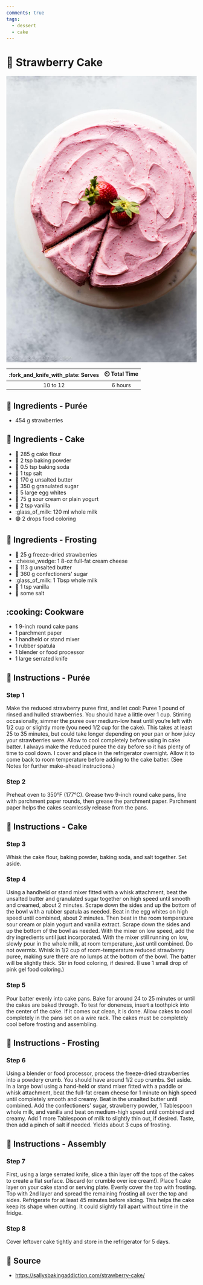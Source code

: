 ```yaml
---
comments: true
tags:
  - dessert
  - cake
---
```

# :cake: Strawberry Cake

![Strawberry Cake](../../assets/images/strawberry-cake.jpg)

| :fork_and_knife_with_plate: Serves | :timer_clock: Total Time |
|:----------------------------------:|:-----------------------: |
| 10 to 12 | 6 hours |

## :salt: Ingredients - Purée

- 454 g strawberries

## :salt: Ingredients - Cake

- :ear_of_rice: 285 g cake flour
- :dash: 2 tsp baking powder
- :cup_with_straw: 0.5 tsp baking soda
- :salt: 1 tsp salt
- :butter: 170 g unsalted butter
- :candy: 350 g granulated sugar
- :egg: 5 large egg whites
- :microbe: 75 g sour cream or plain yogurt
- :icecream: 2 tsp vanilla
- :glass_of_milk: 120 ml whole milk
- :purple_circle: 2 drops food coloring

## :salt: Ingredients - Frosting

- :strawberry: 25 g freeze-dried strawberries
- :cheese_wedge: 1 8-oz full-fat cream cheese
- :butter: 113 g unsalted butter
- :candy: 360 g confectioners' sugar
- :glass_of_milk: 1 Tbsp whole milk
- :icecream: 1 tsp vanilla
- :salt: some salt

## :cooking: Cookware

- 1 9-inch round cake pans
- 1 parchment paper
- 1 handheld or stand mixer
- 1 rubber spatula
- 1 blender or food processor
- 1 large serrated knife

## :pencil: Instructions - Purée

### Step 1

Make the reduced strawberry puree first, and let cool: Puree 1 pound of rinsed and hulled strawberries. You should have
a little over 1 cup. Stirring occasionally, simmer the puree over medium-low heat until you’re left with 1/2 cup or
slightly more (you need 1/2 cup for the cake). This takes at least 25 to 35 minutes, but could take longer depending on
your pan or how juicy your strawberries were. Allow to cool completely before using in cake batter. I always make the
reduced puree the day before so it has plenty of time to cool down. I cover and place in the refrigerator overnight.
Allow it to come back to room temperature before adding to the cake batter. (See Notes for further make-ahead
instructions.)

### Step 2

Preheat oven to 350°F (177°C). Grease two 9-inch round cake pans, line with parchment paper rounds, then grease the
parchment paper. Parchment paper helps the cakes seamlessly release from the pans.

## :pencil: Instructions - Cake

### Step 3

Whisk the cake flour, baking powder, baking soda, and salt together. Set aside.

### Step 4

Using a handheld or stand mixer fitted with a whisk attachment, beat the unsalted butter and granulated sugar together
on high speed until smooth and creamed, about 2 minutes. Scrape down the sides and up the bottom of the bowl with a
rubber spatula as needed. Beat in the egg whites on high speed until combined, about 2 minutes. Then beat in the room
temperature sour cream or plain yogurt and vanilla extract. Scrape down the sides and up the bottom of the bowl as
needed. With the mixer on low speed, add the dry ingredients until just incorporated. With the mixer still running on
low, slowly pour in the whole milk, at room temperature, *just* until combined. Do not overmix. Whisk in 1/2 cup of
room-temperature reduced strawberry puree, making sure there are no lumps at the bottom of the bowl. The batter will be
slightly thick. Stir in food coloring, if desired. (I use 1 small drop of pink gel food coloring.)

### Step 5

Pour batter evenly into cake pans. Bake for around 24 to 25 minutes or until the cakes are baked through. To test for
doneness, insert a toothpick into the center of the cake. If it comes out clean, it is done. Allow cakes to cool
completely in the pans set on a wire rack. The cakes must be completely cool before frosting and assembling.

## :pencil: Instructions - Frosting

### Step 6

Using a blender or food processor, process the freeze-dried strawberries into a powdery crumb. You should have around
1/2 cup crumbs. Set aside. In a large bowl using a hand-held or stand mixer fitted with a paddle or whisk attachment,
beat the full-fat cream cheese for 1 minute on high speed until completely smooth and creamy. Beat in the unsalted
butter until combined. Add the confectioners' sugar, strawberry powder, 1 Tablespoon whole milk, and vanilla and
beat on medium-high speed until combined and creamy. Add 1 more Tablespoon of milk to slightly thin out, if desired.
Taste, then add a pinch of salt if needed. Yields about 3 cups of frosting.

## :pencil: Instructions - Assembly

### Step 7

First, using a large serrated knife, slice a thin layer off the tops of the cakes to create a flat surface. Discard (or
crumble over ice cream!). Place 1 cake layer on your cake stand or serving plate. Evenly cover the top with frosting.
Top with 2nd layer and spread the remaining frosting all over the top and sides. Refrigerate for at least 45 minutes
before slicing. This helps the cake keep its shape when cutting. It could slightly fall apart without time in the
fridge.

### Step 8

Cover leftover cake tightly and store in the refrigerator for 5 days.

## :link: Source

- <https://sallysbakingaddiction.com/strawberry-cake/>
